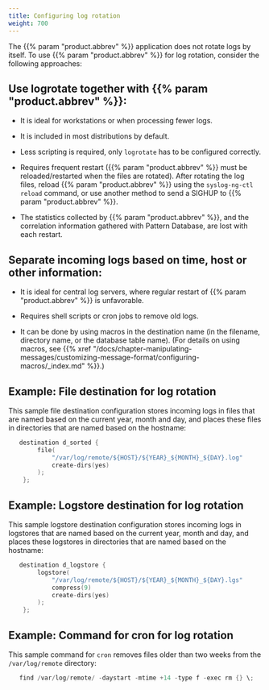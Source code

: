 ```yaml
---
title: Configuring log rotation
weight: 700
---
```

<!-- DISCLAIMER: This file is based on the syslog-ng Open Source Edition documentation https://github.com/balabit/syslog-ng-ose-guides/commit/2f4a52ee61d1ea9ad27cb4f3168b95408fddfdf2 and is used under the terms of The syslog-ng Open Source Edition Documentation License. The file has been modified by Axoflow. -->

The {{% param "product.abbrev" %}} application does not rotate logs by itself. To use {{% param "product.abbrev" %}} for log rotation, consider the following approaches:


## Use logrotate together with {{% param "product.abbrev" %}}:

- It is ideal for workstations or when processing fewer logs.

- It is included in most distributions by default.

- Less scripting is required, only `logrotate` has to be configured correctly.

- Requires frequent restart ({{% param "product.abbrev" %}} must be reloaded/restarted when the files are rotated). After rotating the log files, reload {{% param "product.abbrev" %}} using the `syslog-ng-ctl reload` command, or use another method to send a SIGHUP to {{% param "product.abbrev" %}}.

- The statistics collected by {{% param "product.abbrev" %}}, and the correlation information gathered with Pattern Database, are lost with each restart.



## Separate incoming logs based on time, host or other information:

- It is ideal for central log servers, where regular restart of {{% param "product.abbrev" %}} is unfavorable.

- Requires shell scripts or cron jobs to remove old logs.

- It can be done by using macros in the destination name (in the filename, directory name, or the database table name). (For details on using macros, see {{% xref "/docs/chapter-manipulating-messages/customizing-message-format/configuring-macros/_index.md" %}}.)


## Example: File destination for log rotation

This sample file destination configuration stores incoming logs in files that are named based on the current year, month and day, and places these files in directories that are named based on the hostname:

```c
   destination d_sorted {
        file(
            "/var/log/remote/${HOST}/${YEAR}_${MONTH}_${DAY}.log"
            create-dirs(yes)
        );
    };
```



## Example: Logstore destination for log rotation

This sample logstore destination configuration stores incoming logs in logstores that are named based on the current year, month and day, and places these logstores in directories that are named based on the hostname:

```c
   destination d_logstore {
        logstore(
            "/var/log/remote/${HOST}/${YEAR}_${MONTH}_${DAY}.lgs"
            compress(9)
            create-dirs(yes)
        );
    };
```



## Example: Command for cron for log rotation

This sample command for `cron` removes files older than two weeks from the `/var/log/remote` directory:

```c
   find /var/log/remote/ -daystart -mtime +14 -type f -exec rm {} \;
```


